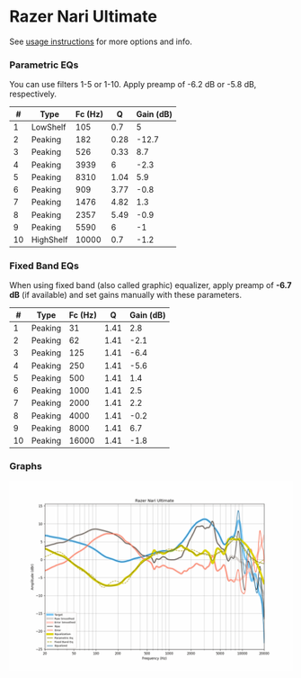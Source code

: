 # Razer Nari Ultimate
See [usage instructions](https://github.com/jaakkopasanen/AutoEq#usage) for more options and info.

### Parametric EQs
You can use filters 1-5 or 1-10. Apply preamp of -6.2 dB or -5.8 dB, respectively.

|   # | Type      |   Fc (Hz) |    Q |   Gain (dB) |
|-----|-----------|-----------|------|-------------|
|   1 | LowShelf  |       105 | 0.7  |         5   |
|   2 | Peaking   |       182 | 0.28 |       -12.7 |
|   3 | Peaking   |       526 | 0.33 |         8.7 |
|   4 | Peaking   |      3939 | 6    |        -2.3 |
|   5 | Peaking   |      8310 | 1.04 |         5.9 |
|   6 | Peaking   |       909 | 3.77 |        -0.8 |
|   7 | Peaking   |      1476 | 4.82 |         1.3 |
|   8 | Peaking   |      2357 | 5.49 |        -0.9 |
|   9 | Peaking   |      5590 | 6    |        -1   |
|  10 | HighShelf |     10000 | 0.7  |        -1.2 |

### Fixed Band EQs
When using fixed band (also called graphic) equalizer, apply preamp of **-6.7 dB** (if available) and set gains manually with these parameters.

|   # | Type    |   Fc (Hz) |    Q |   Gain (dB) |
|-----|---------|-----------|------|-------------|
|   1 | Peaking |        31 | 1.41 |         2.8 |
|   2 | Peaking |        62 | 1.41 |        -2.1 |
|   3 | Peaking |       125 | 1.41 |        -6.4 |
|   4 | Peaking |       250 | 1.41 |        -5.6 |
|   5 | Peaking |       500 | 1.41 |         1.4 |
|   6 | Peaking |      1000 | 1.41 |         2.5 |
|   7 | Peaking |      2000 | 1.41 |         2.2 |
|   8 | Peaking |      4000 | 1.41 |        -0.2 |
|   9 | Peaking |      8000 | 1.41 |         6.7 |
|  10 | Peaking |     16000 | 1.41 |        -1.8 |

### Graphs
![](./Razer%20Nari%20Ultimate.png)
